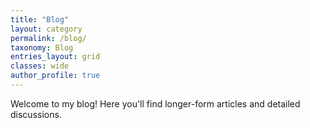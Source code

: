 ```yaml
---
title: "Blog"
layout: category
permalink: /blog/
taxonomy: Blog
entries_layout: grid
classes: wide
author_profile: true
---
```


Welcome to my blog! Here you'll find longer-form articles and detailed discussions. 